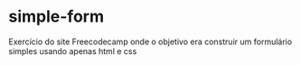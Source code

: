 # simple-form
Exercício do site Freecodecamp onde o objetivo era construir um formulário simples usando apenas html e css
